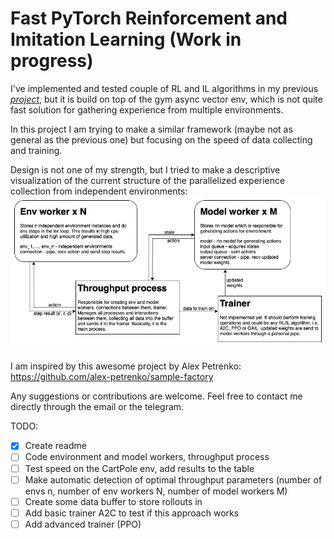 # Fast PyTorch Reinforcement and Imitation Learning (Work in progress)
I've implemented and tested couple of RL and IL algorithms in my previous
[*project*](https://github.com/CherryPieSexy/imitation_learning),
but it is build on top of the gym async vector env,
which is not quite fast solution for gathering experience from multiple environments.

In this project I am trying to make a similar framework (maybe not as general as the previous one)
but focusing on the speed of data collecting and training.

Design is not one of my strength, but I tried to make a descriptive visualization
of the current structure of the parallelized experience collection from independent environments:
![scheme](imgs/parallelism_scheme.png)

I am inspired by this awesome project by Alex Petrenko: https://github.com/alex-petrenko/sample-factory

Any suggestions or contributions are welcome.
Feel free to contact me directly through the email or the telegram.

TODO:
- [x] Create readme
- [ ] Code environment and model workers, throughput process
- [ ] Test speed on the CartPole env, add results to the table
- [ ] Make automatic detection of optimal throughput parameters
(number of envs n, number of env workers N, number of model workers M)
- [ ] Create some data buffer to store rollouts in
- [ ] Add basic trainer A2C to test if this approach works
- [ ] Add advanced trainer (PPO)

